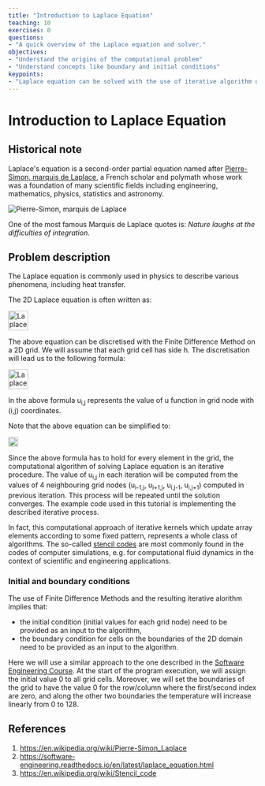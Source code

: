 ```yaml
---
title: "Introduction to Laplace Equation"
teaching: 10
exercises: 0
questions:
- "A quick overview of the Laplace equation and solver."
objectives:
- "Understand the origins of the computational problem"
- "Understand concepts like boundary and initial conditions"
keypoints:
- "Laplace equation can be solved with the use of iterative algorithm on a discretised computational grid"
---
```


# Introduction to Laplace Equation

## Historical note
Laplace's equation is a second-order partial equation named after [Pierre-Simon, marquis de Laplace](https://en.wikipedia.org/wiki/Pierre-Simon_Laplace), a French scholar and polymath whose work was a foundation of many scientific fields including engineering, mathematics, physics, statistics and astronomy.

![Pierre-Simon, marquis de Laplace](https://upload.wikimedia.org/wikipedia/commons/3/39/Laplace%2C_Pierre-Simon%2C_marquis_de.jpg)

One of the most famous Marquis de Laplace quotes is: *Nature laughs at the difficulties of integration*.

## Problem description

The Laplace equation is commonly used in physics to describe various phenomena, including heat transfer.

The 2D Laplace equation is often written as:

<p><img src="{{ page.root }}/fig/laplace_eq1.png" alt="Laplace equation" height="40"/></p>

The above equation can be discretised with the Finite Difference Method on a 2D grid. We will assume that each grid cell has side h. The discretisation will lead us to the following formula:

<p><img src="{{ page.root }}/fig/laplace_eq2.png" alt="Laplace equation discretisation" height="40"/></p>

In the above formula u<sub>i,j</sub> represents the value of u function in grid node with (i,j) coordinates.

Note that the above equation can be simplified to:

<p><img src="{{ page.root }}/fig/laplace_eq3.png" alt="Laplace equation discretisation" height="20"/></p>

Since the above formula has to hold for every element in the grid, the computational algorithm of solving Laplace equation is an iterative procedure. The value of u<sub>i,j</sub> in each iteration will be computed from the values of 4 neighbouring grid nodes (u<sub>i-1,j</sub>, u<sub>i+1,j</sub>, u<sub>i,j-1</sub>, u<sub>i,j+1</sub>) computed in previous iteration. This process will be repeated until the solution converges. The example code used in this tutorial is implementing the described iterative process.

In fact, this computational approach of iterative kernels which update array elements according to some fixed pattern, represents a whole class of algorithms. The so-called [stencil codes](https://en.wikipedia.org/wiki/Stencil_code) are most commonly found in the codes of computer simulations, e.g. for computational fluid dynamics in the context of scientific and engineering applications.

### Initial and boundary conditions

The use of Finite Difference Methods and the resulting iterative alorithm implies that:
* the initial condition (initial values for each grid node) need to be provided as an input to the algorithm,
* the boundary condition for cells on the boundaries of the 2D domain need to be provided as an input to the algorithm.

Here we will use a similar approach to the one described in the [Software Engineering Course](https://software-engineering.readthedocs.io). At the start of the program execution, we will assign the initial value 0 to all grid cells. Moreover, we will set the boundaries of the grid to have the value 0 for the row/column where the first/second index are zero, and along the other two boundaries the temperature will increase linearly from 0 to 128.


## References

1. https://en.wikipedia.org/wiki/Pierre-Simon_Laplace
2. https://software-engineering.readthedocs.io/en/latest/laplace_equation.html
3. https://en.wikipedia.org/wiki/Stencil_code
